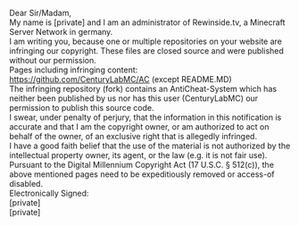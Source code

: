Dear Sir/Madam,  
My name is [private] and I am an administrator of Rewinside.tv, a Minecraft Server Network in germany.  
I am writing you, because one or multiple repositories on your website are infringing our copyright. These files are closed source and were published without our permission.  
Pages including infringing content:  
https://github.com/CenturyLabMC/AC (except README.MD)  
The infringing repository (fork) contains an AntiCheat-System which has neither been published by us nor has this user (CenturyLabMC) our permission to publish this source code.  
I swear, under penalty of perjury, that the information in this notification is accurate and that I am the copyright owner, or am authorized to act on behalf of the owner, of an exclusive right that is allegedly infringed.  
I have a good faith belief that the use of the material is not authorized by the intellectual property owner, its agent, or the law (e.g. it is not fair use).  
Pursuant to the Digital Millennium Copyright Act (17 U.S.C. § 512(c)), the above mentioned pages need to be expeditiously removed or access-of disabled.  
Electronically Signed:  
[private]  
[private]
